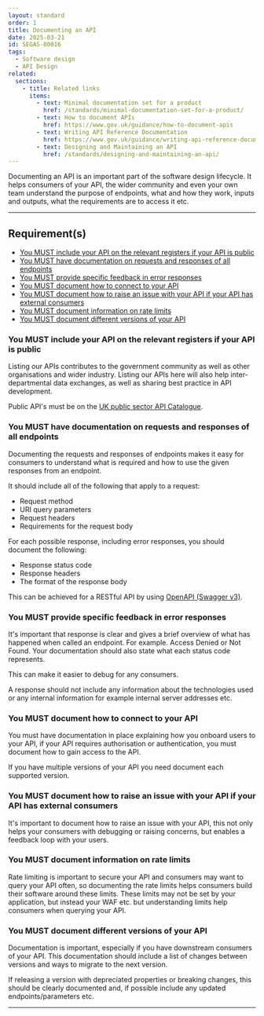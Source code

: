 ```yaml
---
layout: standard
order: 1
title: Documenting an API
date: 2025-03-21
id: SEGAS-00016
tags:
  - Software design
  - API Design
related:
  sections:
    - title: Related links
      items:
        - text: Minimal documentation set for a product
          href: /standards/minimal-documentation-set-for-a-product/
        - text: How to document APIs
          href: https://www.gov.uk/guidance/how-to-document-apis
        - text: Writing API Reference Documentation
          href: https://www.gov.uk/guidance/writing-api-reference-documentation
        - text: Designing and Maintaining an API
          href: /standards/designing-and-maintaining-an-api/
---
```


Documenting an API is an important part of the software design lifecycle. It helps consumers of your API, the wider community and even your own team understand the purpose of endpoints, what and how they work, inputs and outputs, what the requirements are to access it etc.

---

## Requirement(s)

- [You MUST include your API on the relevant registers if your API is public](#you-must-include-your-api-on-the-relevant-registers-if-your-api-is-public)
- [You MUST have documentation on requests and responses of all endpoints](#you-must-have-documentation-on-requests-and-responses-of-all-endpoints)
- [You MUST provide specific feedback in error responses](#you-must-provide-specific-feedback-in-error-responses)
- [You MUST document how to connect to your API](#you-must-document-how-to-connect-to-your-api)
- [You MUST document how to raise an issue with your API if your API has external consumers](#you-must-document-how-to-raise-an-issue-with-your-api-if-your-api-has-external-consumers)
- [You MUST document information on rate limits](#you-must-document-information-on-rate-limits)
- [You MUST document different versions of your API](#you-must-document-different-versions-of-your-api)

### You MUST include your API on the relevant registers if your API is public

Listing our APIs contributes to the government community as well as other organisations and wider industry. Listing our APIs here will also help inter-departmental data exchanges, as well as sharing best practice in API development.

Public API's must be on the [UK public sector API Catalogue](https://www.api.gov.uk/ho/#home-office).

### You MUST have documentation on requests and responses of all endpoints

Documenting the requests and responses of endpoints makes it easy for consumers to understand what is required and how to use the given responses from an endpoint.

It should include all of the following that apply to a request:

- Request method
- URI query parameters
- Request headers
- Requirements for the request body

For each possible response, including error responses, you should document the following:

- Response status code
- Response headers
- The format of the response body

This can be achieved for a RESTful API by using [OpenAPI (Swagger v3)](https://www.openapis.org/what-is-openapi).

### You MUST provide specific feedback in error responses

It's important that response is clear and gives a brief overview of what has happened when called an endpoint. For example. Access Denied or Not Found. Your documentation should also state what each status code represents.

This can make it easier to debug for any consumers.

A response should not include any information about the technologies used or any internal information for example internal server addresses etc.

### You MUST document how to connect to your API

You must have documentation in place explaining how you onboard users to your API, if your API requires authorisation or authentication, you must document how to gain access to the API.

If you have multiple versions of your API you need document each supported version.

### You MUST document how to raise an issue with your API if your API has external consumers

It's important to document how to raise an issue with your API, this not only helps your consumers with debugging or raising concerns, but enables a feedback loop with your users.

### You MUST document information on rate limits

Rate limiting is important to secure your API and consumers may want to query your API often, so documenting the rate limits helps consumers build their software around these limits. These limits may not be set by your application, but instead your WAF etc. but understanding limits help consumers when querying your API.

### You MUST document different versions of your API

Documentation is important, especially if you have downstream consumers of your API. This documentation should include a list of changes between versions and ways to migrate to the next version.

If releasing a version with depreciated properties or breaking changes, this should be clearly documented and, if possible include any updated endpoints/parameters etc.

---
